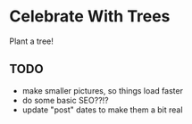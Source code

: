# Celebrate With Trees

Plant a tree!

## TODO
- make smaller pictures, so things load faster
- do some basic SEO??!?
- update "post" dates to make them a bit real
